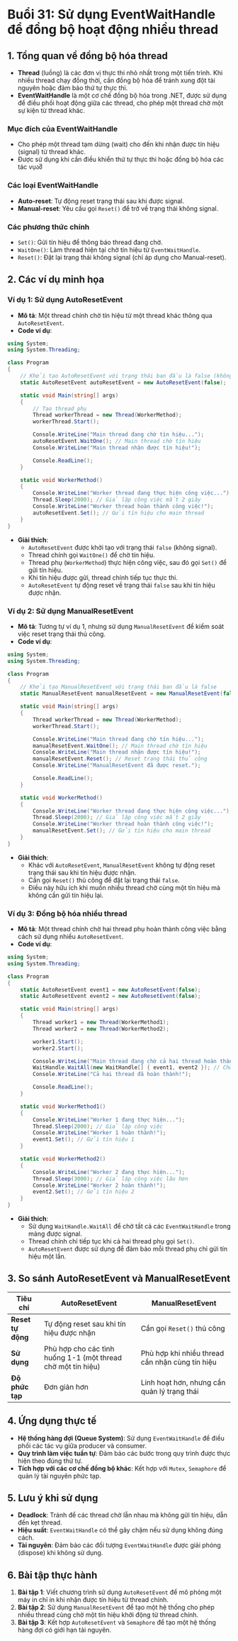 # Buổi 31: Sử dụng EventWaitHandle để đồng bộ hoạt động nhiều thread

## 1. Tổng quan về đồng bộ hóa thread
- **Thread** (luồng) là các đơn vị thực thi nhỏ nhất trong một tiến trình. Khi nhiều thread chạy đồng thời, cần đồng bộ hóa để tránh xung đột tài nguyên hoặc đảm bảo thứ tự thực thi.
- **EventWaitHandle** là một cơ chế đồng bộ hóa trong .NET, được sử dụng để điều phối hoạt động giữa các thread, cho phép một thread chờ một sự kiện từ thread khác.

### Mục đích của EventWaitHandle
- Cho phép một thread tạm dừng (wait) cho đến khi nhận được tín hiệu (signal) từ thread khác.
- Được sử dụng khi cần điều khiển thứ tự thực thi hoặc đồng bộ hóa các tác vụაშ

### Các loại EventWaitHandle
- **Auto-reset**: Tự động reset trạng thái sau khi được signal.
- **Manual-reset**: Yêu cầu gọi `Reset()` để trở về trạng thái không signal.

### Các phương thức chính
- `Set()`: Gửi tín hiệu để thông báo thread đang chờ.
- `WaitOne()`: Làm thread hiện tại chờ tín hiệu từ `EventWaitHandle`.
- `Reset()`: Đặt lại trạng thái không signal (chỉ áp dụng cho Manual-reset).

## 2. Các ví dụ minh họa

### Ví dụ 1: Sử dụng AutoResetEvent
- **Mô tả**: Một thread chính chờ tín hiệu từ một thread khác thông qua `AutoResetEvent`.
- **Code ví dụ**:

```csharp
using System;
using System.Threading;

class Program
{
    // Khởi tạo AutoResetEvent với trạng thái ban đầu là false (không signal)
    static AutoResetEvent autoResetEvent = new AutoResetEvent(false);

    static void Main(string[] args)
    {
        // Tạo thread phụ
        Thread workerThread = new Thread(WorkerMethod);
        workerThread.Start();

        Console.WriteLine("Main thread đang chờ tín hiệu...");
        autoResetEvent.WaitOne(); // Main thread chờ tín hiệu
        Console.WriteLine("Main thread nhận được tín hiệu!");

        Console.ReadLine();
    }

    static void WorkerMethod()
    {
        Console.WriteLine("Worker thread đang thực hiện công việc...");
        Thread.Sleep(2000); // Giả lập công việc mất 2 giây
        Console.WriteLine("Worker thread hoàn thành công việc!");
        autoResetEvent.Set(); // Gửi tín hiệu cho main thread
    }
}
```

- **Giải thích**:
  - `AutoResetEvent` được khởi tạo với trạng thái `false` (không signal).
  - Thread chính gọi `WaitOne()` để chờ tín hiệu.
  - Thread phụ (`WorkerMethod`) thực hiện công việc, sau đó gọi `Set()` để gửi tín hiệu.
  - Khi tín hiệu được gửi, thread chính tiếp tục thực thi.
  - `AutoResetEvent` tự động reset về trạng thái `false` sau khi tín hiệu được nhận.

### Ví dụ 2: Sử dụng ManualResetEvent
- **Mô tả**: Tương tự ví dụ 1, nhưng sử dụng `ManualResetEvent` để kiểm soát việc reset trạng thái thủ công.
- **Code ví dụ**:

```csharp
using System;
using System.Threading;

class Program
{
    // Khởi tạo ManualResetEvent với trạng thái ban đầu là false
    static ManualResetEvent manualResetEvent = new ManualResetEvent(false);

    static void Main(string[] args)
    {
        Thread workerThread = new Thread(WorkerMethod);
        workerThread.Start();

        Console.WriteLine("Main thread đang chờ tín hiệu...");
        manualResetEvent.WaitOne(); // Main thread chờ tín hiệu
        Console.WriteLine("Main thread nhận được tín hiệu!");
        manualResetEvent.Reset(); // Reset trạng thái thủ công
        Console.WriteLine("ManualResetEvent đã được reset.");

        Console.ReadLine();
    }

    static void WorkerMethod()
    {
        Console.WriteLine("Worker thread đang thực hiện công việc...");
        Thread.Sleep(2000); // Giả lập công việc mất 2 giây
        Console.WriteLine("Worker thread hoàn thành công việc!");
        manualResetEvent.Set(); // Gửi tín hiệu cho main thread
    }
}
```

- **Giải thích**:
  - Khác với `AutoResetEvent`, `ManualResetEvent` không tự động reset trạng thái sau khi tín hiệu được nhận.
  - Cần gọi `Reset()` thủ công để đặt lại trạng thái `false`.
  - Điều này hữu ích khi muốn nhiều thread chờ cùng một tín hiệu mà không cần gửi tín hiệu lại.

### Ví dụ 3: Đồng bộ hóa nhiều thread
- **Mô tả**: Một thread chính chờ hai thread phụ hoàn thành công việc bằng cách sử dụng nhiều `AutoResetEvent`.
- **Code ví dụ**:

```csharp
using System;
using System.Threading;

class Program
{
    static AutoResetEvent event1 = new AutoResetEvent(false);
    static AutoResetEvent event2 = new AutoResetEvent(false);

    static void Main(string[] args)
    {
        Thread worker1 = new Thread(WorkerMethod1);
        Thread worker2 = new Thread(WorkerMethod2);

        worker1.Start();
        worker2.Start();

        Console.WriteLine("Main thread đang chờ cả hai thread hoàn thành...");
        WaitHandle.WaitAll(new WaitHandle[] { event1, event2 }); // Chờ cả hai tín hiệu
        Console.WriteLine("Cả hai thread đã hoàn thành!");

        Console.ReadLine();
    }

    static void WorkerMethod1()
    {
        Console.WriteLine("Worker 1 đang thực hiện...");
        Thread.Sleep(2000); // Giả lập công việc
        Console.WriteLine("Worker 1 hoàn thành!");
        event1.Set(); // Gửi tín hiệu 1
    }

    static void WorkerMethod2()
    {
        Console.WriteLine("Worker 2 đang thực hiện...");
        Thread.Sleep(3000); // Giả lập công việc lâu hơn
        Console.WriteLine("Worker 2 hoàn thành!");
        event2.Set(); // Gửi tín hiệu 2
    }
}
```

- **Giải thích**:
  - Sử dụng `WaitHandle.WaitAll` để chờ tất cả các `EventWaitHandle` trong mảng được signal.
  - Thread chính chỉ tiếp tục khi cả hai thread phụ gọi `Set()`.
  - `AutoResetEvent` được sử dụng để đảm bảo mỗi thread phụ chỉ gửi tín hiệu một lần.

## 3. So sánh AutoResetEvent và ManualResetEvent
| **Tiêu chí**           | **AutoResetEvent**                          | **ManualResetEvent**                        |
|------------------------|---------------------------------------------|---------------------------------------------|
| **Reset tự động**      | Tự động reset sau khi tín hiệu được nhận    | Cần gọi `Reset()` thủ công                  |
| **Sử dụng**            | Phù hợp cho các tình huống 1-1 (một thread chờ một tín hiệu) | Phù hợp khi nhiều thread cần nhận cùng tín hiệu |
| **Độ phức tạp**        | Đơn giản hơn                                | Linh hoạt hơn, nhưng cần quản lý trạng thái |

## 4. Ứng dụng thực tế
- **Hệ thống hàng đợi (Queue System)**: Sử dụng `EventWaitHandle` để điều phối các tác vụ giữa producer và consumer.
- **Quy trình làm việc tuần tự**: Đảm bảo các bước trong quy trình được thực hiện theo đúng thứ tự.
- **Tích hợp với các cơ chế đồng bộ khác**: Kết hợp với `Mutex`, `Semaphore` để quản lý tài nguyên phức tạp.

## 5. Lưu ý khi sử dụng
- **Deadlock**: Tránh để các thread chờ lẫn nhau mà không gửi tín hiệu, dẫn đến kẹt thread.
- **Hiệu suất**: `EventWaitHandle` có thể gây chậm nếu sử dụng không đúng cách.
- **Tài nguyên**: Đảm bảo các đối tượng `EventWaitHandle` được giải phóng (dispose) khi không sử dụng.

## 6. Bài tập thực hành
1. **Bài tập 1**: Viết chương trình sử dụng `AutoResetEvent` để mô phỏng một máy in chỉ in khi nhận được tín hiệu từ thread chính.
2. **Bài tập 2**: Sử dụng `ManualResetEvent` để tạo một hệ thống cho phép nhiều thread cùng chờ một tín hiệu khởi động từ thread chính.
3. **Bài tập 3**: Kết hợp `AutoResetEvent` và `Semaphore` để tạo một hệ thống hàng đợi có giới hạn tài nguyên.